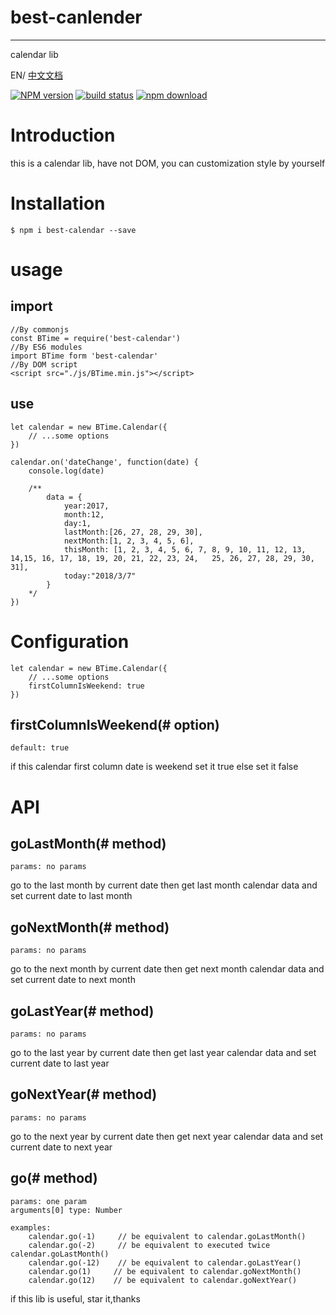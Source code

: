 # best-canlender
---

calendar lib

EN/ [中文文档](https://github.com/Richard-Choooou/best-timeTool/tree/master/doc)

[![NPM version][npm-image]][npm-url]
[![build status][travis-image]][travis-url]
[![npm download][download-image]][download-url]


[npm-image]: http://img.shields.io/npm/v/best-calendar.svg?style=flat-square
[npm-url]: https://npmjs.org/package/best-calendar
[travis-image]: https://img.shields.io/travis/react-component/calendar.svg?style=flat-square
[travis-url]: https://travis-ci.org/react-component/calendar
[codecov-image]: https://img.shields.io/codecov/c/github/best-calendar/master.svg?style=flat-square
[codecov-url]: https://codecov.io/gh/react-component/calendar/branch/master
[gemnasium-image]: http://img.shields.io/gemnasium/react-component/calendar.svg?style=flat-square
[gemnasium-url]: https://gemnasium.com/react-component/calendar
[node-image]: https://img.shields.io/badge/node.js-%3E=_0.10-green.svg?style=flat-square
[node-url]: http://nodejs.org/download/
[download-image]: https://img.shields.io/npm/dm/best-calendar.svg?style=flat-square
[download-url]: https://npmjs.org/package/best-calendar

# Introduction
this is a calendar lib, have not DOM, you can customization style by yourself

# Installation
    $ npm i best-calendar --save

# usage
## import 

    //By commonjs
    const BTime = require('best-calendar')
    //By ES6 modules
    import BTime form 'best-calendar'
    //By DOM script
    <script src="./js/BTime.min.js"></script>

## use
    let calendar = new BTime.Calendar({
        // ...some options
    })

    calendar.on('dateChange', function(date) {
        console.log(date)

        /**
            data = {
                year:2017,
                month:12,
                day:1,
                lastMonth:[26, 27, 28, 29, 30],
                nextMonth:[1, 2, 3, 4, 5, 6],
                thisMonth: [1, 2, 3, 4, 5, 6, 7, 8, 9, 10, 11, 12, 13, 14,15, 16, 17, 18, 19, 20, 21, 22, 23, 24,   25, 26, 27, 28, 29, 30, 31],
                today:"2018/3/7"
            }
        */
    })

# Configuration
    let calendar = new BTime.Calendar({
        // ...some options
        firstColumnIsWeekend: true
    })
## firstColumnIsWeekend(# option)
    default: true
if this calendar first column date is weekend set it true else set it false

# API
## goLastMonth(# method)
    params: no params
    
go to the last month by current date then get last month calendar data and set current date to last month
## goNextMonth(# method)
    params: no params
go to the next month by current date then get next month calendar data and set current date to next month
## goLastYear(# method)
    params: no params
go to the last year by current date then get last year calendar data and set current date to last year
## goNextYear(# method)
    params: no params
go to the next year by current date then get next year calendar data and set current date to next year
## go(# method)
    params: one param
    arguments[0] type: Number

    examples: 
        calendar.go(-1)     // be equivalent to calendar.goLastMonth()
        calendar.go(-2)     // be equivalent to executed twice calendar.goLastMonth()
        calendar.go(-12)    // be equivalent to calendar.goLastYear()
        calendar.go(1)     // be equivalent to calendar.goNextMonth()
        calendar.go(12)    // be equivalent to calendar.goNextYear()

if this lib is useful, star it,thanks










